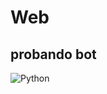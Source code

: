 # Web

## probando bot
![Python](https://github.com/CS-UTEC/proyecto-web-elnombresiempreeslomasdificil/workflows/Python/badge.svg)
